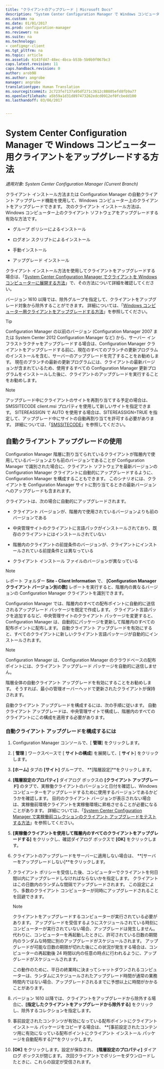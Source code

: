 ```yaml
---
title: "クライアントのアップグレード | Microsoft Docs"
description: "System Center Configuration Manager で Windows コンピューターのクライアントをアップグレードします。"
ms.custom: na
ms.date: 01/01/2017
ms.prod: configuration-manager
ms.reviewer: na
ms.suite: na
ms.technology:
- configmgr-client
ms.tgt_pltfrm: na
ms.topic: article
ms.assetid: 6143fd47-48ec-4bca-b53b-5b9b9f067bc3
caps.latest.revision: 11
caps.handback.revision: 0
author: arob98
ms.author: angrobe
manager: angrobe
translationtype: Human Translation
ms.sourcegitcommit: 2c723fe7137a95df271c3612c88805efd8fb9a77
ms.openlocfilehash: a5b59a1d31d897473262edcd0912ef0fcbedd100
ms.lasthandoff: 03/06/2017


---
```

# <a name="how-to-upgrade-clients-for-windows-computers-in-system-center-configuration-manager"></a>System Center Configuration Manager で Windows コンピューター用クライアントをアップグレードする方法

*適用対象: System Center Configuration Manager (Current Branch)*

クライアント インストール方法または Configuration Manager の自動クライアント アップグレード機能を使用して、Windows コンピューター上のクライアントをアップグレードできます。 次のクライアント インストール方法は、Windows コンピューター上のクライアント ソフトウェアをアップグレードする有効な方法です。  

-   グループ ポリシーによるインストール  

-   ログオン スクリプトによるインストール  

-   手動インストール  

-   アップグレード インストール  

 クライアント インストール方法を使用してクライアントをアップグレードする場合は、「[System Center Configuration Manager でクライアントを Windows コンピューターに展開する方法](../../../../core/clients/deploy/deploy-clients-to-windows-computers.md)」で、その方法について詳細を確認してください。

 バージョン 1610 以降では、除外グループを指定して、クライアントをアップグレード対象から除外することができます。 詳細については、「[Windows コンピューター用クライアントをアップグレードする方法](exclude-clients-windows.md)」を参照してください。  


> [!TIP]  
>  Configuration Manager の以前のバージョン \(Configuration Manager 2007 または System Center 2012 Configuration Manager など\) から、サーバー インフラストラクチャをアップグレードする場合は、Configuration Manager クライアントをアップグレードする前に、現在のすべてのブランチの更新プログラムのインストールを含む、サーバーのアップグレードを完了することをお勧めします。   現在のブランチの最新の更新プログラムには、クライアントの最新バージョンが含まれているため、使用するすべての Configuration Manager 更新プログラムをインストールした後に、クライアントのアップグレードを実行することをお勧めします。

> [!NOTE]
> アップグレード中にクライアントのサイトを再割り当てする予定の場合は、SMSSITECODE client.msi プロパティを使用して新しいサイトを指定できます。 SITEREASSIGN で AUTO を使用する場合は、SITEREASSIGN=TRUE を指定して、アップグレード中にサイトの自動再割り当てを許可する必要があります。 詳細については、「[SMSSITECODE](../../deploy/about-client-installation-properties.md#smssitecode)」を参照してください。

## <a name="use-automatic-client-upgrade"></a>自動クライアント アップグレードの使用  
 Configuration Manager 階層に割り当てられているクライアントが階層内で使用しているバージョンよりも前のバージョンであることが Configuration Manager で識別された場合に、クライアント ソフトウェアを最新バージョンの Configuration Manager クライアントに自動的にアップグレードするように、Configuration Manager を構成することもできます。 このシナリオには、クライアントを Configuration Manager サイトに割り当てるときの最新バージョンへのアップグレードも含まれます。  

 クライアントは、次の場合に自動的にアップグレードされます。  

-   クライアント バージョンが、階層内で使用されているバージョンよりも前のバージョンである  

-   中央管理サイトのクライアントに言語パックがインストールされており、既存のクライアントにはインストールされていない  

-   階層内のクライアントの前提条件のバージョンが、クライアントにインストールされている前提条件とは異なっている  

-   クライアント インストール ファイルのバージョンが異なっている  

> [!NOTE]  
>  レポート フォルダー **Site - Client Information** で、 **[Configuration Manager クライアント バージョン別の数]** レポートを実行すると、階層内の異なるバージョンの Configuration Manager クライアントを識別できます。  

 Configuration Manager では、階層内のすべての配布ポイントに自動的に送信されるアップグレード パッケージを既定で作成します。 クライアント言語パックを追加するなど、中央管理サイトのクライアント パッケージを変更すると、Configuration Manager は、自動的にパッケージを更新して階層内のすべての配布ポイントに配布します。 自動クライアント アップグレードを有効にすると、すべてのクライアントに新しいクライアント言語パッケージが自動的にインストールされます。  

> [!NOTE]  
>  Configuration Manager は、Configuration Manager のクラウドベースの配布ポイントには、クライアント アップグレード パッケージを自動的に送信しません。  

 階層全体の自動クライアント アップグレードを有効にすることをお勧めします。 そうすれば、最小の管理オーバーヘッドで更新されたクライアントが保持されます。  

 自動クライアント アップグレードを構成するには、次の手順に従います。 自動クライアント アップグレードは、中央管理サイトで構成し、階層内のすべてのクライアントにこの構成を適用する必要があります。  

### <a name="to-configure-automatic-client-upgrades"></a>自動クライアント アップグレードを構成するには  

1.  Configuration Manager コンソールで、[ **管理**] をクリックします。  

2.  [ **管理** ] ワークスペースで [ **サイトの構成**] を展開して、[ **サイト**] をクリックします。  

3.  **[ホーム]** タブの **[サイト]** グループで、 **[階層設定]**をクリックします。  

4.  **[階層設定のプロパティ]** ダイアログ ボックスの **[クライアント アップグレード]** のタブで、実稼働クライアントのバージョンと日付を確認し、Windows コンピューターをアップグレードするために使用するバージョンであるかどうかを確認します。  目的のクライアント バージョンが表示されない場合は、実稼働前環境クライアントを実稼働環境に昇格させることが必要になることがあります。 詳細については、「[System Center Configuration Manager で実稼働前コレクションのクライアント アップグレードをテストする方法](../../../../core/clients/manage/upgrade/test-client-upgrades.md)」を参照してください。  

5.  **[実稼働クライアントを使用して階層内のすべてのクライアントをアップグレードする]** をクリックし、確認ダイアログ ボックスで **[OK]** をクリックします。  

6.  クライアントのアップグレードをサーバーに適用しない場合は、 **[サーバーをアップグレードしない]**をクリックします。  

7.  クライアント ポリシーを受信した後、コンピューターでクライアントを何日間以内にアップグレードしなければならないかを指定します。 クライアントはこの日数内のランダムな間隔でアップグレードされます。 この設定により、多数のクライアント コンピューターが同時にアップグレードされることを回避できます。

    > [!NOTE]
    > クライアントをアップグレードするコンピューターが実行されている必要があります。 アップグレードを受信するようにスケジュールされている時刻にコンピューターが実行されていない場合、アップグレードは発生しません。 代わりに、コンピューターを再起動したときに、許可されている日数の期間内のランダムな時間に別のアップグレードがスケジュールされます。 アップグレードが可能な日数の期限が切れた後にこの状況が発生する場合は、コンピューターの再起動後 24 時間以内の任意の時点に行われるように、アップグレードがスケジュールされます。
    >     
    > この動作のために、平日の終業時に決まってシャットダウンされるコンピューターは、ランダムにスケジュールされたアップグレード時間が通常の業務時間内ではない場合、アップグレードされるまでに予想以上に時間がかかることがあります。

7. バージョン 1610 以降では、クライアントをアップグレードから除外する場合に、**[指定したクライアントをアップグレードから除外する]** をクリックし、除外するコレクションを指定します。

8.  事前設定されたコンテンツが有効になっている配布ポイントにクライアント インストール パッケージをコピーする場合は、 **[事前設定されたコンテンツ用に有効になっている配布ポイントにクライアント インストール パッケージを自動配布する]**をクリックします。  

9. **[OK]** をクリックします。設定が保存され、 **[階層設定のプロパティ]** ダイアログ ボックスが閉じます。 次回クライアントでポリシーをダウンロードしたときに、これらの設定が受信されます。  

